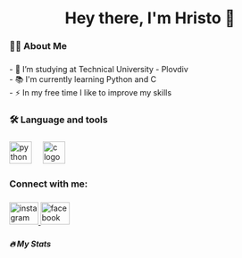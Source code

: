 <h1 align="center">Hey there, I'm Hristo 👋</h1>

###

<h3 align="left">👩‍💻  About Me</h3>

###

<p align="left">- 🔭 I’m studying at Technical University - Plovdiv<br>- 📚 I'm currently learning Python and C<br>- ⚡ In my free time I like to improve my skills</p>

###

<h3 align="left">🛠 Language and tools</h3>

###

<div align="left">
  <img src="https://cdn.jsdelivr.net/gh/devicons/devicon/icons/python/python-original.svg" height="40" alt="python logo"  />
  <img width="12" />
  <img src="https://cdn.jsdelivr.net/gh/devicons/devicon/icons/c/c-original.svg" height="40" alt="c logo"  />
</div>

###

<h3 align="left">Connect with me:</h3>

###

<div align="left">
  <a href="https://www.instagram.com/h.manolov/" target="_blank">
    <img src="https://raw.githubusercontent.com/maurodesouza/profile-readme-generator/master/src/assets/icons/social/instagram/default.svg" width="52" height="40" alt="instagram logo"  />
  </a>
  <a href="https://www.facebook.com/profile.php?id=100064248343210" target="_blank">
    <img src="https://raw.githubusercontent.com/maurodesouza/profile-readme-generator/master/src/assets/icons/social/facebook/default.svg" width="52" height="40" alt="facebook logo"  />
  </a>
</div>

###

<h5 align="left">🔥   My Stats</h5>

###

